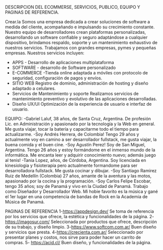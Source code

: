 DESCRIPCION DEL ECOMMERSE, SERVICIOS, PUBLICO, EQUIPO Y PAGINAS DE REFERENCIA.

Crear.la
Somos una empresa dedicada a crear soluciones de software a medida del cliente, acompañando e impulsando su crecimiento constante. Nuestro equipo de desarrolladores
 crean plataformas personalizadas, desarrollando un software confiable y seguro adaptándose a cualquier dispositivo, brindamos respaldo, soporte y un mantenimiento exhaustivo de nuestros servicios.
Trabajamos con grandes empresas, pymes y pequeñas empresas.
Nuestros servicios incluyen:
-	APPS - Desarrollo de aplicaciones multiplataforma
-	SOFTWARE - desarrollo de Software personalizado
-	E-COMMERCE -Tienda online adaptada a móviles con protocolo de seguridad, configuración de pagos y envíos.
-	SITIO WEB Registro de dominio, administración de hosting y diseño adaptado a celulares.
-	Servicios de Mantenimiento y soporte Realizamos servicios de mantenimiento preventivo y evolutivo de las aplicaciones desarrolladas.
-	Diseño UX/UI Optimización de la experiencia de usuario e interfaz de usuario.

EQUIPO:
-Gabriel Laluf, 38 años, de Santa Cruz, Argentina. De profesión Lic. en Administración y apasionado por la tecnología y la Web en general. Me gusta viajar, tocar la batería y capacitarme todo el tiempo para actualizarme.
-Soy Andrés Herrera, de Colombia! Tengo 29 años y actualmente voy en camino a ser desarrollador fullstack, me gusta viajar, la buena comida y el buen cine.
-Soy Agustín Perez! Soy de San Miguel, Argentina. Tengo 26 años y estoy formándome en el inmenso mundo de la informática. Me encanta leer y adquirir conocimiento nuevo; además juego al tenis!
-Tania Lopez,  años, de Córdoba, Argentina. Soy licenciada en kinesiologia y fisioterapia pero actualmente formandome para ser desarrolladora fullstack. Me gusta cocinar y dibujar.
-Soy Santiago Ramirez Ruiz de Medellín (Colombia) 27 años, amante de la aventura y las motos, apasionado por la cocina y la programación.
-Soy Carlos Felipe Escobar, tengo 35 años; soy de Panamá y vivo en la Ciudad de Panamá.
Trabajo como Diseñador y Desarrollador Web. 
Mi hobie favorito es la música y gané el 1er lugar en una competencia de bandas de Rock en la Academia de Música de Panamá.


PAGINAS DE REFERENCIA
1-https://appdesign.dev/
Se toma de referencia por los servicios que ofrece, la estética y funcionalidades de la página.
2-https://imagosur.com/
Seleccionada por productos que ofrece, descripción de su trabajo, y diseño limpio.
3-https://www.softcom.com.ar/
Buen diseño y servicios que presta.
4-https://crecienta.com.ar/
Seleccionado por presentar planes y costos, nos sirve para poder hacer un carrito de compras.
5- https://acid.cl/
Buen diseño, y funcionalidades de la página.




